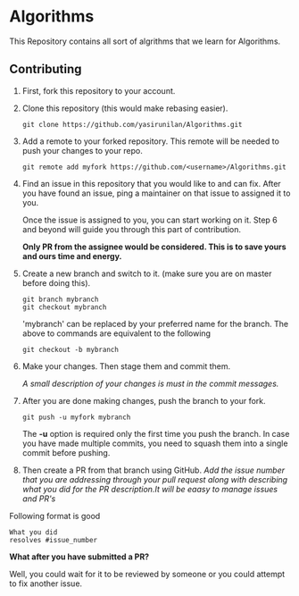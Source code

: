 # Algorithms
This Repository contains all sort of algrithms that we learn for Algorithms. 

## Contributing ##
1. First, fork this repository to your account.

2. Clone this repository (this would make rebasing easier).
    ```
    git clone https://github.com/yasirunilan/Algorithms.git
    ```
3. Add a remote to your forked repository. This remote will be needed to push your changes to your repo.
    ```
    git remote add myfork https://github.com/<username>/Algorithms.git
    ```
4. Find an issue in this repository that you would like to and can fix.
   After you have found an issue, ping a maintainer on that issue to assigned it to you.
   
   Once the issue is assigned to you, you can start working on it. Step 6 and beyond will guide you through this part of contribution.
   
   **Only PR from the assignee would be considered. This is to save yours and ours time and energy.**
   
5. Create a new branch and switch to it. (make sure you are on master before doing this).
    ```
    git branch mybranch
    git checkout mybranch
    ```
    'mybranch' can be replaced by your preferred name for the branch.
    The above to commands are equivalent to the following
    ```
    git checkout -b mybranch
    ```

6. Make your changes. Then stage them and commit them.

    *A small description of your changes is must in the commit messages.* 

7. After you are done making changes, push the branch to your fork.
    ```
    git push -u myfork mybranch
    ```
    The **-u** option is required only the first time you push the branch.
	In case you have made multiple commits, you need to squash them into a single commit before pushing.

13. Then create a PR from that branch using GitHub.
  *Add the issue number that you are addressing through your pull request along with describing what you did for the PR description.It will be eaasy to manage issues and PR's*
  
  Following format is good
  ```
  What you did
  resolves #issue_number
  ```

**What after you have submitted a PR?**

Well, you could wait for it to be reviewed by someone or you could attempt to fix another issue. 



